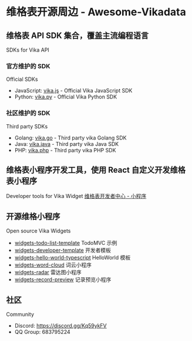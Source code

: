 # 维格表开源周边 - Awesome-Vikadata

## 维格表 API SDK 集合，覆盖主流编程语言
SDKs for Vika API

### 官方维护的 SDK
Official SDKs
- JavaScript: [vika.js](https://github.com/vikadata/vika.js) - Official Vika JavaScript SDK
- Python: [vika.py](https://github.com/vikadata/vika.py) - Official Vika Python SDK

### 社区维护的 SDK
Third party SDKs
- Golang: [vika.go](https://github.com/vikadata/vika.go) - Third party vika Golang SDK
- Java: [vika.java](https://github.com/vikadata/vika.java) - Third party vika Java SDK
- PHP: [vika.php](https://github.com/vikadata/vika.php) - Third party vika PHP SDK

## 维格表小程序开发工具，使用 React 自定义开发维格表小程序
Developer tools for Vika Widget
[维格表开发者中心 - 小程序](https://vika.cn/developers/widget/start)

## 开源维格小程序
Open source Vika Widgets
- [widgets-todo-list-template](https://github.com/vikadata/widgets-todo-list-template) TodoMVC 示例
- [widgets-developer-template](https://github.com/vikadata/widgets-developer-template) 开发者模板
- [widgets-hello-world-typescript](https://github.com/vikadata/widgets-hello-world-typescript) HelloWorld 模板
- [widgets-word-cloud](https://github.com/vikadata/widgets-word-cloud) 词云小程序
- [widgets-radar](https://github.com/kwp-lab/vikadata-widget-radar) 雷达图小程序
- [widgets-record-preview](https://github.com/yikeke/Record-Preview-Vika-Widget) 记录预览小程序


## 社区
Community
- Discord: https://discord.gg/Kq59ykFV
- QQ Group: 683795224
